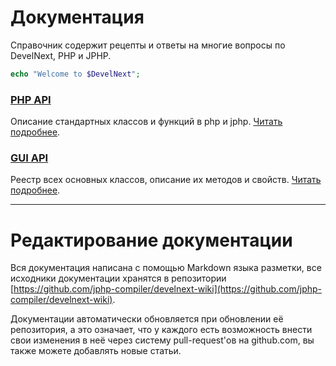 # Документация

Справочник содержит рецепты и ответы на многие вопросы по DevelNext, PHP и JPHP. 

```php
echo "Welcome to $DevelNext";
```

### [PHP API](PHP-API)
Описание стандартных классов и функций в php и jphp. [Читать подробнее](PHP-API).

### [GUI API](API)
Реестр всех основных классов, описание их методов и свойств. [Читать подробнее](API).

---

# Редактирование документации

Вся документация написана с помощью Markdown языка разметки, все исходники документации хранятся в репозитории [https://github.com/jphp-compiler/develnext-wiki](https://github.com/jphp-compiler/develnext-wiki). 

Документации автоматически обновляется при обновлении её репозитория, а это означает, что у каждого есть возможность внести свои изменения в неё через систему pull-request'ов на github.com, вы также можете добавлять новые статьи. 
